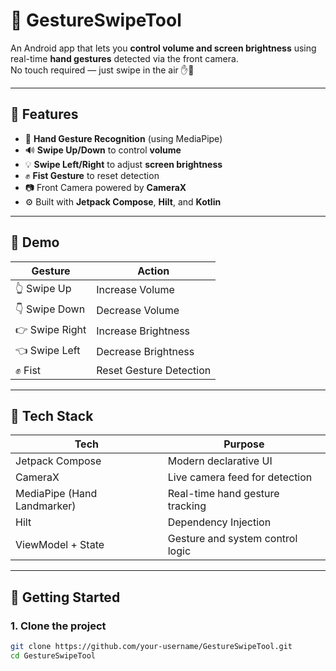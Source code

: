 # 🤖 GestureSwipeTool

An Android app that lets you **control volume and screen brightness** using real-time **hand gestures** detected via the front camera.  
No touch required — just swipe in the air ✋💨

---

## 🧠 Features

- 👋 **Hand Gesture Recognition** (using MediaPipe)
- 🔊 **Swipe Up/Down** to control **volume**
- 💡 **Swipe Left/Right** to adjust **screen brightness**
- ✊ **Fist Gesture** to reset detection
- 📷 Front Camera powered by **CameraX**
- ⚙️ Built with **Jetpack Compose**, **Hilt**, and **Kotlin**

---

## 🎥 Demo

| Gesture | Action |
|--------|--------|
| 👆 Swipe Up | Increase Volume |
| 👇 Swipe Down | Decrease Volume |
| 👉 Swipe Right | Increase Brightness |
| 👈 Swipe Left | Decrease Brightness |
| ✊ Fist | Reset Gesture Detection |

---

## 🔧 Tech Stack

| Tech | Purpose |
|------|---------|
| Jetpack Compose | Modern declarative UI |
| CameraX | Live camera feed for detection |
| MediaPipe (Hand Landmarker) | Real-time hand gesture tracking |
| Hilt | Dependency Injection |
| ViewModel + State | Gesture and system control logic |

---

## 🚀 Getting Started

### 1. Clone the project

```bash
git clone https://github.com/your-username/GestureSwipeTool.git
cd GestureSwipeTool
